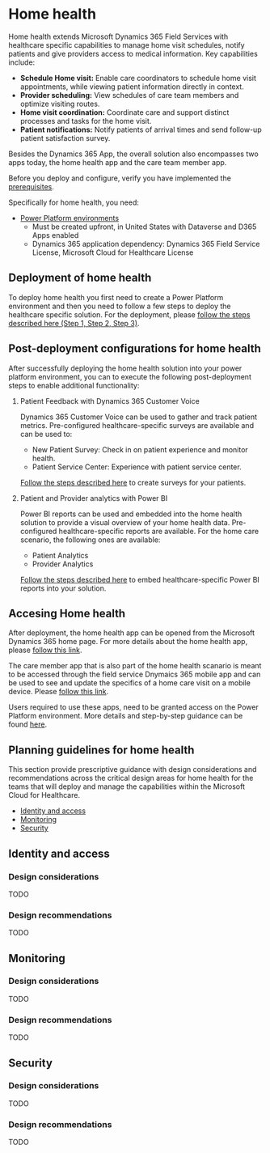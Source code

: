 # Home health

Home health extends Microsoft Dynamics 365 Field Services with healthcare specific capabilities to manage home visit schedules, notify patients and give providers access to medical information. Key capabilities include:

* **Schedule Home visit:** Enable care coordinators to schedule home visit appointments, while viewing patient information directly in context.
* **Provider scheduling:** View schedules of care team members and optimize visiting routes.
* **Home visit coordination:** Coordinate care and support distinct processes and tasks for the home visit.
* **Patient notifications:** Notify patients of arrival times and send follow-up patient satisfaction survey.

Besides the Dynamics 365 App, the overall solution also encompasses two apps today, the home health app and the care team member app.

Before you deploy and configure, verify you have implemented the [prerequisites](../../prereqs.md).

Specifically for home health, you need:

* [Power Platform environments](../powerPlatform/)
  * Must be created upfront, in United States with Dataverse and D365 Apps enabled
  * Dynamics 365 application dependency: Dynamics 365 Field Service License, Microsoft Cloud for Healthcare License

## Deployment of home health

To deploy home health you first need to create a Power Platform environment and then you need to follow a few steps to deploy the healthcare specific solution.
For the deployment, please [follow the steps described here (Step 1, Step 2, Step 3)](https://docs.microsoft.com/en-us/dynamics365/industry/healthcare/deploy#step-1-prepare-environment).

## Post-deployment configurations for home health

After successfully deploying the home health solution into your power platform environment, you can to execute the following post-deployment steps to enable additional functionality:

1. Patient Feedback with Dynamics 365 Customer Voice

   Dynamics 365 Customer Voice can be used to gather and track patient metrics. Pre-configured healthcare-specific surveys are available and can be used to:

    * New Patient Survey: Check in on patient experience and monitor health.
    * Patient Service Center: Experience with patient service center.

   [Follow the steps described here](https://docs.microsoft.com/en-us/dynamics365/industry/healthcare/configure-customer-feedback#create-a-survey-project-from-a-template) to create surveys for your patients.

2. Patient and Provider analytics with Power BI

   Power BI reports can be used and embedded into the home health solution to provide a visual overview of your home health data. Pre-configured healthcare-specific reports are available. For the home care scenario, the following ones are available:

   * Patient Analytics
   * Provider Analytics

   [Follow the steps described here](https://docs.microsoft.com/en-us/dynamics365/industry/healthcare/configure-powerbi-reports#embed-the-power-bi-report-in-home-health-or-care-management) to embed healthcare-specific Power BI reports into your solution.

## Accesing Home health

After deployment, the home health app can be opened from the Microsoft Dynamics 365 home page. For more details about the home health app, please [follow this link](https://docs.microsoft.com/en-us/dynamics365/industry/healthcare/use-home-health#home-health-app).

The care member app that is also part of the home health scanario is meant to be accessed through the field service Dnymaics 365 mobile app and can be used to see and update the specifics of a home care visit on a mobile device. Please [follow this link](https://docs.microsoft.com/en-us/dynamics365/industry/healthcare/use-home-health#care-team-member-app).

Users required to use these apps, need to be granted access on the Power Platform environment. More details and step-by-step guidance can be found [here](https://docs.microsoft.com/en-us/dynamics365/industry/healthcare/deploy#step-3-add-users-and-assign-security-role).

## Planning guidelines for home health

This section provide prescriptive guidance with design considerations and recommendations across the critical design areas for home health for the teams that will deploy and manage the capabilities within the Microsoft Cloud for Healthcare.

* [Identity and access](#identity-and-access)
* [Monitoring](#monitoring)
* [Security](#security)

## Identity and access

### Design considerations

TODO

### Design recommendations

TODO

## Monitoring

### Design considerations

TODO

### Design recommendations

TODO

## Security

### Design considerations

TODO

### Design recommendations

TODO
